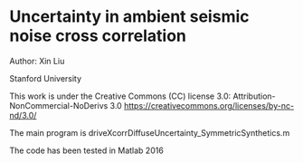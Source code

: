 # Uncertainty in ambient seismic noise cross correlation

Author: Xin Liu

Stanford University

This work is under the Creative Commons (CC) license 3.0: Attribution-NonCommercial-NoDerivs 3.0
https://creativecommons.org/licenses/by-nc-nd/3.0/

The main program is driveXcorrDiffuseUncertainty_SymmetricSynthetics.m

The code has been tested in Matlab 2016
